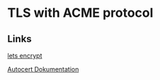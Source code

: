 # TLS with ACME protocol

## Links

[lets encrypt](https://letsencrypt.org)

[Autocert Dokumentation](https://pkg.go.dev/golang.org/x/crypto/acme/autocert)
